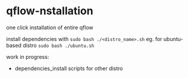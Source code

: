 # qflow-nstallation
one click installation of entire qflow

install dependencies with ```sudo bash ./<distro_name>.sh```
eg. for ubuntu-based distro ```sudo bash ./ubuntu.sh```

work in progress:
- dependencies_install scripts for other distro

